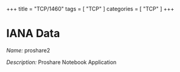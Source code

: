 +++
title = "TCP/1460"
tags = [ "TCP" ]
categories = [ "TCP" ]
+++

# IANA Data

_Name:_ proshare2

_Description:_ Proshare Notebook Application

